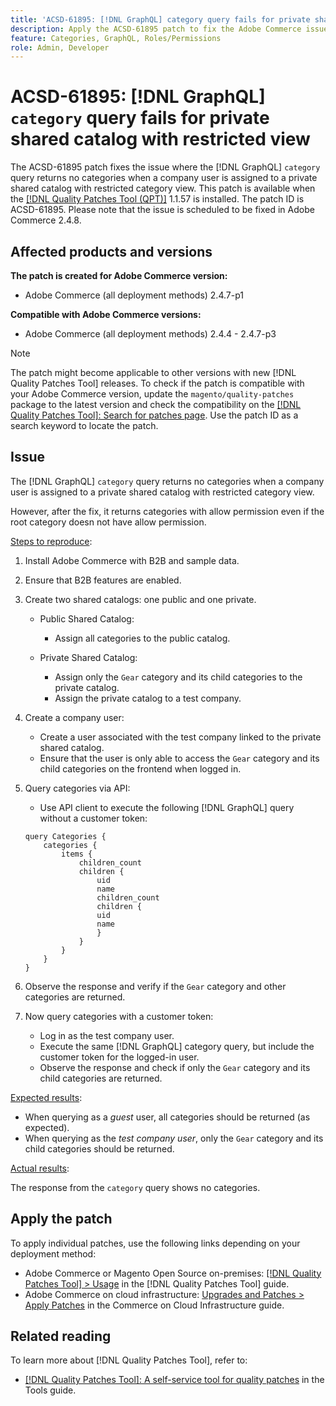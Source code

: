 ```yaml
---
title: 'ACSD-61895: [!DNL GraphQL] category query fails for private shared catalog with restricted view'
description: Apply the ACSD-61895 patch to fix the Adobe Commerce issue where the [!DNL GraphQL] category query returns no categories when a company user is assigned to a private shared catalog with restricted category view.
feature: Categories, GraphQL, Roles/Permissions
role: Admin, Developer
---
```


# ACSD-61895: [!DNL GraphQL] `category` query fails for private shared catalog with restricted view

The ACSD-61895 patch fixes the issue where the [!DNL GraphQL] `category` query returns no categories when a company user is assigned to a private shared catalog with restricted category view. This patch is available when the [[!DNL Quality Patches Tool (QPT)]](/help/tools/quality-patches-tool/quality-patches-tool-to-self-serve-quality-patches.md) 1.1.57 is installed. The patch ID is ACSD-61895. Please note that the issue is scheduled to be fixed in Adobe Commerce 2.4.8.

## Affected products and versions

**The patch is created for Adobe Commerce version:**

* Adobe Commerce (all deployment methods) 2.4.7-p1

**Compatible with Adobe Commerce versions:**

* Adobe Commerce (all deployment methods) 2.4.4 - 2.4.7-p3

>[!NOTE]
>
>The patch might become applicable to other versions with new [!DNL Quality Patches Tool] releases. To check if the patch is compatible with your Adobe Commerce version, update the `magento/quality-patches` package to the latest version and check the compatibility on the [[!DNL Quality Patches Tool]: Search for patches page](https://experienceleague.adobe.com/tools/commerce-quality-patches/index.html). Use the patch ID as a search keyword to locate the patch.

## Issue

The [!DNL GraphQL] `category` query returns no categories when a company user is assigned to a private shared catalog with restricted category view.

However, after the fix, it returns categories with allow permission even if the root category doesn not have allow permission.

<u>Steps to reproduce</u>:

1. Install Adobe Commerce with B2B and sample data.
1. Ensure that B2B features are enabled.
1. Create two shared catalogs: one public and one private.

    * Public Shared Catalog: 
    
        * Assign all categories to the public catalog.

    * Private Shared Catalog: 
    
        * Assign only the `Gear` category and its child categories to the private catalog.
        * Assign the private catalog to a test company.

1. Create a company user:

    * Create a user associated with the test company linked to the private shared catalog.
    * Ensure that the user is only able to access the `Gear` category and its child categories on the frontend when logged in.

1. Query categories via API:

    * Use API client to execute the following [!DNL GraphQL] query without a customer token:

    ```
    query Categories { 
        categories { 
            items { 
                children_count 
                children { 
                    uid 
                    name 
                    children_count 
                    children { 
                    uid 
                    name 
                    } 
                } 
            } 
        } 
    }
    ```

1. Observe the response and verify if the `Gear` category and other categories are returned.
1. Now query categories with a customer token:

    * Log in as the test company user.
    * Execute the same [!DNL GraphQL] category query, but include the customer token for the logged-in user.
    * Observe the response and check if only the `Gear` category and its child categories are returned.


<u>Expected results</u>:

* When querying as a *guest* user, all categories should be returned (as expected).
* When querying as the *test company user*, only the `Gear` category and its child categories should be returned.

<u>Actual results</u>:

The response from the `category` query shows no categories.

## Apply the patch

To apply individual patches, use the following links depending on your deployment method:

* Adobe Commerce or Magento Open Source on-premises: [[!DNL Quality Patches Tool] > Usage](/help/tools/quality-patches-tool/usage.md) in the [!DNL Quality Patches Tool] guide.
* Adobe Commerce on cloud infrastructure: [Upgrades and Patches > Apply Patches](https://experienceleague.adobe.com/docs/commerce-cloud-service/user-guide/develop/upgrade/apply-patches.html) in the Commerce on Cloud Infrastructure guide.


## Related reading

To learn more about [!DNL Quality Patches Tool], refer to:

* [[!DNL Quality Patches Tool]: A self-service tool for quality patches](/help/tools/quality-patches-tool/quality-patches-tool-to-self-serve-quality-patches.md) in the Tools guide.

